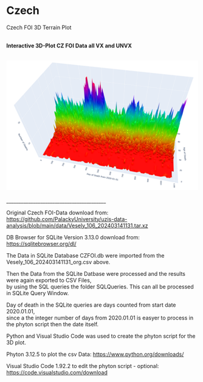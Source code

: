 

# Czech
 Czech FOI 3D Terrain Plot

<br>**Interactive 3D-Plot CZ FOI Data all VX and UNVX**

<br>
<img src="https://github.com/gitfrid/CzechFOI/blob/d6f3f69411efe25966cac1ad29dc1f34a268b596/3D%20Plot%20Results/Terra%203D%20Plot.png" width="600" height="auto">
<br>
<br>
_________________________________________

Original Czech FOI-Data download from:
<br>https://github.com/PalackyUniversity/uzis-data-analysis/blob/main/data/Vesely_106_202403141131.tar.xz


DB Browser for SQLite Version 3.13.0 download from:
<br>https://sqlitebrowser.org/dl/


The Data in SQLite Database CZFOI.db were imported from the Vesely_106_202403141131_org.csv above.

Then the Data from the SQLite Datbase were processed and the results were again exported to CSV Files,
<br>by using the SQL queries the folder SQLQueries. This can all be processed in SQLite Query Window.

Day of death in the SQLite queries are days counted from  start date 2020.01.01,
<br>since a the integer number of days from 2020.01.01 is easyer to process in the phyton script then the date itself. 

Python and Visual Studio Code was used to create the phyton script for the 3D plot.

Phyton 3.12.5 to plot the csv Data: 
https://www.python.org/downloads/

Visual Studio Code 1.92.2 to edit the phyton script - optional:
https://code.visualstudio.com/download

 



